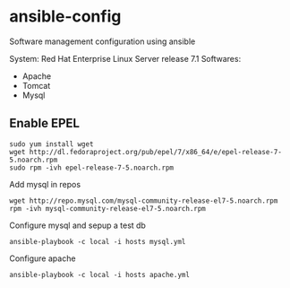 # ansible-config
Software management configuration using ansible 

System: Red Hat Enterprise Linux Server release 7.1
Softwares: 
* Apache
* Tomcat
* Mysql 

## Enable EPEL 
```
sudo yum install wget
wget http://dl.fedoraproject.org/pub/epel/7/x86_64/e/epel-release-7-5.noarch.rpm
sudo rpm -ivh epel-release-7-5.noarch.rpm
```

Add mysql in repos 
```
wget http://repo.mysql.com/mysql-community-release-el7-5.noarch.rpm
rpm -ivh mysql-community-release-el7-5.noarch.rpm
```

Configure mysql and sepup a test db

`ansible-playbook -c local -i hosts mysql.yml` 

Configure apache 

`ansible-playbook -c local -i hosts apache.yml` 
 
